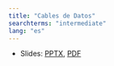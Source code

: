 ```yaml
---
title: "Cables de Datos"
searchterms: "intermediate"
lang: "es"
---
```

 <ul>
 <li class="ng-binding">Slides:
 <a href="ProgrammingLessons/intermediate/DataWires.pptx">PPTX</a>,
 <a href="ProgrammingLessons/intermediate/DataWires.pdf">PDF</a>
 </li>
 </ul>
